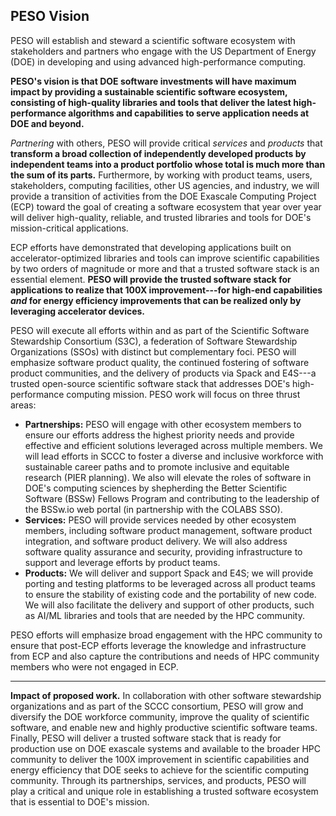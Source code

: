 ## PESO Vision

PESO will establish and steward a scientific software ecosystem with stakeholders and partners who engage with the US Department of Energy (DOE) in developing and using advanced high-performance computing.

**PESO's vision is that DOE software investments will have maximum impact by providing a sustainable scientific software ecosystem, consisting of high-quality libraries and tools that deliver the latest high-performance algorithms and capabilities to serve application needs at DOE and beyond.**

*Partnering* with others, PESO will provide critical *services* and *products* that **transform a broad collection of independently developed products by independent teams into a product portfolio whose total is much more than the sum of its parts.** Furthermore, by working with product teams, users, stakeholders, computing facilities, other US agencies, and industry, we will provide a transition of activities from the DOE Exascale Computing Project (ECP) toward the goal of creating a software ecosystem that year over year will deliver high-quality, reliable, and trusted libraries and tools for DOE's mission-critical applications.

ECP efforts have demonstrated that developing applications built on accelerator-optimized libraries and tools can improve scientific capabilities by two orders of magnitude or more and that a trusted software stack is an essential element. **PESO will provide the trusted software stack for applications to realize that 100X improvement---for high-end capabilities _and_ for energy efficiency improvements that can be realized only by leveraging accelerator devices.**

PESO will execute all efforts within and as part of the Scientific Software Stewardship Consortium (S3C), a federation of Software Stewardship Organizations (SSOs) with distinct but complementary foci. PESO will emphasize software product quality, the continued fostering of software product communities, and the delivery of products via Spack and E4S---a trusted open-source scientific software stack that addresses DOE's high-performance computing mission.
PESO work will focus on three thrust areas:

- **Partnerships:** PESO will engage with other ecosystem members to ensure our efforts address the highest priority needs and provide effective and efficient solutions leveraged across multiple members. We will lead efforts in SCCC to foster a diverse and inclusive workforce with sustainable career paths and to promote inclusive and equitable research (PIER planning). We also will elevate the roles of software in DOE's computing sciences by shepherding the Better Scientific Software (BSSw) Fellows Program and contributing to the leadership of the BSSw.io web portal (in partnership with the COLABS SSO).
- **Services:** PESO will provide services needed by other ecosystem members, including software product management, software product integration, and software product delivery. We will also address software quality assurance and security, providing infrastructure to support and leverage efforts by product teams.
- **Products:** We will deliver and support Spack and E4S; we will provide porting and testing platforms to be leveraged across all product teams to ensure the stability of existing code and the portability of new code. We will also facilitate the delivery and support of other products, such as AI/ML libraries and tools that are needed by the HPC community.

PESO efforts will emphasize broad engagement with the HPC community to ensure that post-ECP efforts leverage the knowledge and infrastructure from ECP and also capture the contributions and needs of HPC community members who were not engaged in ECP.

---

**Impact of proposed work.**
In collaboration with other software stewardship organizations and as part of the SCCC consortium, PESO will grow and diversify the DOE workforce community, improve the quality of scientific software, and enable new and highly productive scientific software teams. Finally, PESO will deliver a trusted software stack that is ready for production use on DOE exascale systems and available to the broader HPC community to deliver the 100X improvement in scientific capabilities and energy efficiency that DOE seeks to achieve for the scientific computing community. Through its partnerships, services, and products, PESO will play a critical and unique role in establishing a trusted software ecosystem that is essential to DOE's mission.
